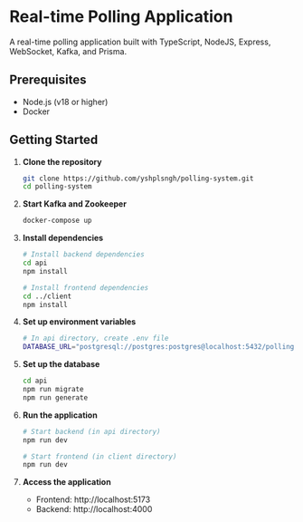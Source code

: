 # Real-time Polling Application

A real-time polling application built with TypeScript, NodeJS, Express, WebSocket, Kafka, and Prisma.

## Prerequisites

- Node.js (v18 or higher)
- Docker

## Getting Started

1. **Clone the repository**
   ```bash
   git clone https://github.com/yshplsngh/polling-system.git
   cd polling-system
   ```

2. **Start Kafka and Zookeeper**
   ```bash
   docker-compose up
   ```

3. **Install dependencies**
   ```bash
   # Install backend dependencies
   cd api
   npm install

   # Install frontend dependencies
   cd ../client
   npm install
   ```

3. **Set up environment variables**
   ```bash
   # In api directory, create .env file
   DATABASE_URL="postgresql://postgres:postgres@localhost:5432/polling"
   ```

4. **Set up the database**
   ```bash
   cd api
   npm run migrate
   npm run generate
   ```

6. **Run the application**
   ```bash
   # Start backend (in api directory)
   npm run dev

   # Start frontend (in client directory)
   npm run dev
   ```

7. **Access the application**
   - Frontend: http://localhost:5173
   - Backend: http://localhost:4000